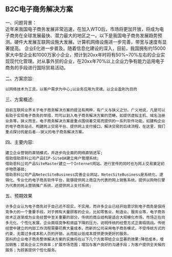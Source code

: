 ## B2C电子商务解决方案

一、问题背景：  
近年来我国电子商务发展非常迅速，在加入WTO后，市场将更加开放，将成为电子商务在全球发展最快、潜力最大的地区之一。以下是我国电子商务发展趋势预测。硬件大发展互联网设施大发展。计算机网络设施进一步完善，带宽与速度有显著提高。
企业E化进一步普及。随着信息化建设的深入，目前，我国拥有约15000家大中型企业和1000万家小企业，预计到20xx年时将有50%~70%左右的企业实现现代化管理。对从事外贸的企业，在20xx年70%以上企业力争有能力运用电子商务的手段进行国际贸易活动。

二、方案宗旨:

    以网络技术为工具，以客户需求为中心;以业务应用为灵魂，以企业盈利为目的
    
三、方案概述:

    目前互联网业界关于电子商务解决方案的提法有两种，有广义与狭义之分。广义地说，凡是可以有助于实现电子商务的举措，均可以划入电子商务解决方案的范畴，如提供虚拟主机、域名注册业务等。狭义而言，电子商务解决方案是重点围绕着交易而提供的一系列软件功能，如建构企业的电子商务站点、构建网上交易平台、提供网上支付接口、解决交易的后续流程。在这里，我们重点探讨的是后者--狭义的电子商务解决方案。

四、主要内容:

    建立企业营销的直销模式，并逐步向全面的网络直销进军;
    借助借助恩科公司产品EIP-SiteOA建立用户管理系统;
    借助恩科公司产品SiteMaster建立一个Internet网站，进行宣传的同时也为网上交易奠定初步物质基础;
    借助恩科公司产品NetecSiteBusiness完善企业网站，NetecSiteBusiness是系统化、逻辑化、专业化的电子商务软件平台，能够提供网上商店为代表的网上销售系统，提供以购物引擎为代表的网上营销推广系统，还提供网上支付系统;

五、预期效果

    许多企业认为电子商务对于自己还不现实，不实用，而许多企业已经开始意识到电子商务是保持竞争力的一个重要手段。对于拥有大量顾客的企业，比如零售业、制造业、服务业等，电子商务技术正逐渐成为业务经营中至关重要的部分。传统的商业结构是适合大规模化市场，市场正在向多元化、个性化发展，企业面临竞争和效益下降的压力，说明传统的经营方式正面临挑战。传统经营中建立的内部工作流程需要花费大量成本，而新的公司采用电子商务模式，不受传统方式的约束，无需过多成本和人员的开销，从而能以低成本提供更快更好的服务。
    恩科的企业电子商务整体解决方案的实施将在以下几个方面带给企业显著的效果:降低成本，增加销售；提高企业工作效率；扩展市场范围；增加与客户良好的沟通手段；为客户提供全天候的服务；为顾客提供个性化服务。


